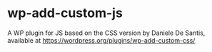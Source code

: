 # wp-add-custom-js
A WP plugin for JS based on the CSS version by Daniele De Santis, available at https://wordpress.org/plugins/wp-add-custom-css/
